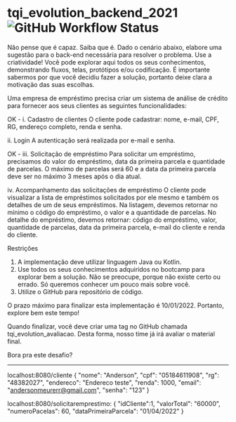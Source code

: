 # tqi_evolution_backend_2021 ![GitHub Workflow Status](https://img.shields.io/github/workflow/status/andersonmeurer/tqi_evolution_backend_2021/CI)

Não pense que é capaz. Saiba que é.
Dado o cenário abaixo, elabore uma sugestão para o back-end necessária para resolver o problema.
Use a criatividade! Você pode explorar aqui todos os seus conhecimentos, demonstrando fluxos, telas, protótipos e/ou codificação.
É importante sabermos por que você decidiu fazer a solução, portanto deixe clara a motivação das suas escolhas.

Uma empresa de empréstimo precisa criar um sistema de análise de crédito para fornecer aos seus clientes as seguintes funcionalidades:

OK - i. Cadastro de clientes
    O cliente pode cadastrar: nome, e-mail, CPF, RG, endereço completo, renda e senha.

ii. Login
    A autenticação será realizada por e-mail e senha.

OK - iii. Solicitação de empréstimo
    Para solicitar um empréstimo, precisamos do valor do empréstimo, data da primeira parcela e quantidade de parcelas.
    O máximo de parcelas será 60 e a data da primeira parcela deve ser no máximo 3 meses após o dia atual.

iv. Acompanhamento das solicitações de empréstimo
    O cliente pode visualizar a lista de empréstimos solicitados por ele mesmo e também os detalhes de um de seus empréstimos.
    Na listagem, devemos retornar no mínimo o código do empréstimo, o valor e a quantidade de parcelas.
    No detalhe do empréstimo, devemos retornar: código do empréstimo, valor, quantidade de parcelas, data da primeira parcela, e-mail do cliente e renda do cliente.

Restrições
1. A implementação deve utilizar linguagem Java ou Kotlin.
2. Use todos os seus conhecimentos adquiridos no bootcamp para explorar bem a solução. Não se preocupe, porque não existe certo ou errado. Só queremos conhecer um pouco mais sobre você.
3. Utilize o GitHub para repositório de código.

O prazo máximo para finalizar esta implementação é 10/01/2022. Portanto, explore bem este tempo!

Quando finalizar, você deve criar uma tag no GitHub chamada tqi_evolution_avaliacao. Desta forma, nosso time já irá avaliar o material final.

Bora pra este desafio?

----------------------------
localhost:8080/cliente
{
    "nome": "Anderson",
    "cpf": "05184611908",
    "rg": "48382027",
    "endereco": "Endereco teste",
    "renda": 1000,
    "email": "andersonmeurerr@gmail.com",
    "senha": "123"
}

localhost:8080/solicitaremprestimo:
{
    "idCliente":1,
    "valorTotal": "60000",
    "numeroPacelas": 60,
    "dataPrimeiraParcela": "01/04/2022"
}


